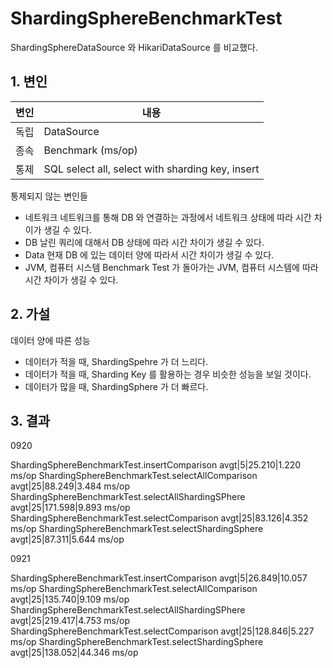 # ShardingSphereBenchmarkTest

ShardingSphereDataSource 와 HikariDataSource 를 비교했다.

## 1. 변인

| 변인 | 내용 |
|---|---|
|독립|DataSource|
|종속|Benchmark (ms/op)|
|통제|SQL select all, select with sharding key, insert|

통제되지 않는 변인들
- 네트워크
  네트워크를 통해 DB 와 연결하는 과정에서 네트워크 상태에 따라 시간 차이가 생길 수 있다.
- DB
  날린 쿼리에 대해서 DB 상태에 따라 시간 차이가 생길 수 있다.
- Data
  현재 DB 에 있는 데이터 양에 따라서 시간 차이가 생길 수 있다.
- JVM, 컴퓨터 시스템
  Benchmark Test 가 돌아가는 JVM, 컴퓨터 시스템에 따라 시간 차이가 생길 수 있다.


## 2. 가설

데이터 양에 따른 성능
- 데이터가 적을 때, ShardingSpehre 가 더 느리다.
- 데이터가 적을 때, Sharding Key 를 활용하는 경우 비슷한 성능을 보일 것이다.
- 데이터가 많을 때, ShardingSphere 가 더 빠르다.

## 3. 결과

0920

ShardingSphereBenchmarkTest.insertComparison        avgt|5|25.210|1.220 ms/op
ShardingSphereBenchmarkTest.selectAllComparison     avgt|25|88.249|3.484 ms/op
ShardingSphereBenchmarkTest.selectAllShardingSPhere avgt|25|171.598|9.893 ms/op
ShardingSphereBenchmarkTest.selectComparison        avgt|25|83.126|4.352 ms/op
ShardingSphereBenchmarkTest.selectShardingSphere    avgt|25|87.311|5.644 ms/op

0921

ShardingSphereBenchmarkTest.insertComparison        avgt|5|26.849|10.057 ms/op
ShardingSphereBenchmarkTest.selectAllComparison     avgt|25|135.740|9.109 ms/op
ShardingSphereBenchmarkTest.selectAllShardingSPhere avgt|25|219.417|4.753 ms/op
ShardingSphereBenchmarkTest.selectComparison        avgt|25|128.846|5.227 ms/op
ShardingSphereBenchmarkTest.selectShardingSphere    avgt|25|138.052|44.346 ms/op

